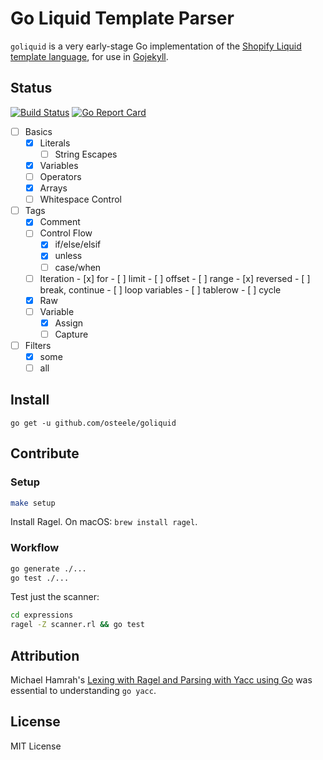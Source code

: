 # Go Liquid Template Parser

`goliquid` is a very early-stage Go implementation of the [Shopify Liquid template language](https://shopify.github.io/liquid), for use in [Gojekyll](https://github.com/osteele/gojekyll).

## Status
[![Build Status](https://travis-ci.org/osteele/liquid.svg?branch=master)](https://travis-ci.org/osteele/liquid)
[![Go Report Card](https://goreportcard.com/badge/github.com/osteele/liquid)](https://goreportcard.com/report/github.com/osteele/liquid)

- [ ] Basics
  - [x] Literals
    - [ ] String Escapes
  - [x] Variables
  - [ ] Operators
  - [x] Arrays
  - [ ] Whitespace Control
- [ ] Tags
  - [x] Comment
  - [ ] Control Flow
    - [x] if/else/elsif
    - [x] unless
    - [ ] case/when
  - [ ] Iteration
        - [x] for
            - [ ] limit
            - [ ] offset
            - [ ] range
            - [x] reversed
        - [ ] break, continue
        - [ ] loop variables
        - [ ] tablerow
        - [ ] cycle
  - [x] Raw
  - [ ] Variable
    - [x] Assign
    - [ ] Capture
- [ ] Filters
  - [x] some
  - [ ] all

## Install

`go get -u github.com/osteele/goliquid`

## Contribute

### Setup

```bash
make setup
```

Install Ragel. On macOS: `brew install ragel`.

### Workflow

```bash
go generate ./...
go test ./...
```

Test just the scanner:

```bash
cd expressions
ragel -Z scanner.rl && go test
```

## Attribution

Michael Hamrah's [Lexing with Ragel and Parsing with Yacc using Go](https://medium.com/@mhamrah/lexing-with-ragel-and-parsing-with-yacc-using-go-81e50475f88f) was essential to understanding `go yacc`.

## License

MIT License

